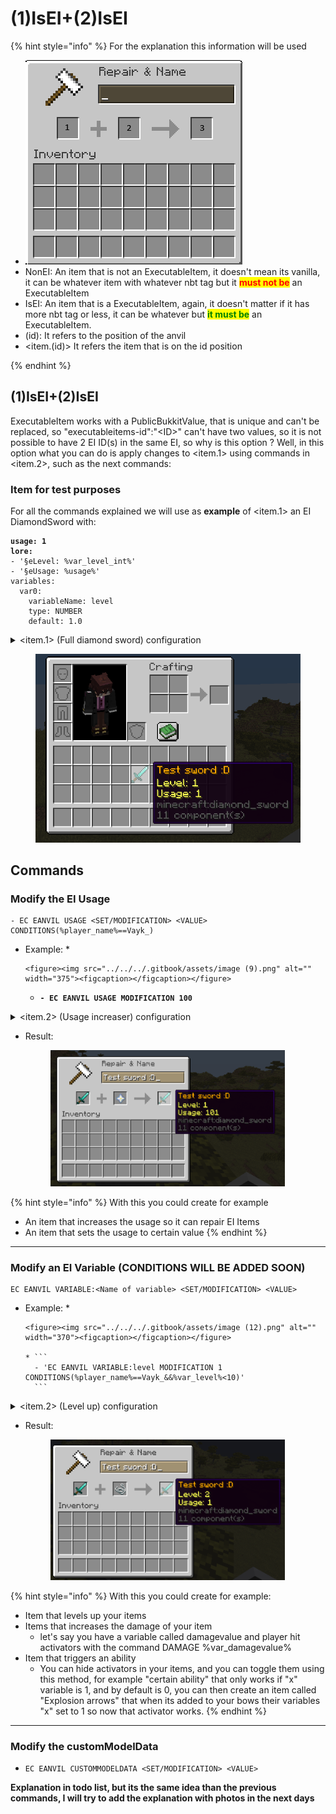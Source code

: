 # (1)IsEI+(2)IsEI

{% hint style="info" %}
For the explanation this information will be used

* ![](<../../../.gitbook/assets/image (1).png>)
* NonEI: An item that is not an ExecutableItem, it doesn't mean its vanilla, it can be whatever item with whatever nbt tag but it <mark style="color:red;">**must not be**</mark> an ExecutableItem
* IsEI: An item that is a ExecutableItem, again, it doesn't matter if it has more nbt tag or less, it can be whatever but <mark style="color:green;">**it must be**</mark> an ExecutableItem.
* (id): It refers to the position of the anvil
* \<item.(id)> It refers the item that is on the id position


{% endhint %}

## (1)IsEI+(2)IsEI

ExecutableItem works with a PublicBukkitValue, that is unique and can't be replaced, so "executableitems-id":"\<ID>" can't have two values, so it is not possible to have 2 EI ID(s) in the same EI, so why is this option ? Well, in this option what you can do is apply changes to \<item.1> using commands in \<item.2>, such as the next commands:

### Item for test purposes

For all the commands explained we will use as **example** of \<item.1> an EI DiamondSword with:

<pre class="language-yaml"><code class="lang-yaml"><strong>usage: 1
</strong><strong>lore:
</strong>- '§eLevel: %var_level_int%'
- '§eUsage: %usage%'
variables:
  var0:
    variableName: level
    type: NUMBER
    default: 1.0
</code></pre>

<details>

<summary>&#x3C;item.1> (Full diamond sword) configuration</summary>

```yaml
name: '&6Test sword :D'
glow: false
disableEnchantGlide: false
lore:
- '§eLevel: %var_level_int%'
- '§eUsage: %usage%'
material: DIAMOND_SWORD
disableStack: false
keepItemOnDeath: false
canBeUsedOnlyByTheOwner: false
cancelEventIfNotOwner: false
onlyOwnerBlackListedActivators: []
storeItemInfo: false
unbreakable: false
usage: 1
usageLimit: -1
isDurabilityBasedOnUsage: false
cancelEventIfNoPermission: false
whitelistedWorlds: []
recognitions: []
keepDefaultAttributes: false
ignoreKeepDefaultAttributesFeature: true
config_5: true
config_update: true
dropOptions:
  glowDrop: false
  glowDropColor: WHITE
  displayNameDrop: false
hiders:
  hideEnchantments: false
  hideUnbreakable: false
  hideAttributes: false
  hideUsage: true
  hideDestroys: false
  hidePlacedOn: false
  hideDye: false
  hideArmorTrim: false
  hideAdditionalTooltip: false
enchantments: {}
giveFirstJoin:
  giveFirstJoin: false
  giveFirstJoinAmount: 1
  giveFirstJoinSlot: 0
restrictions: {}
variables:
  var0:
    variableName: level
    type: NUMBER
    default: 1.0
activators: {}
displayConditions:
  playerConditions: {}
  worldConditions: {}
  itemConditions: {}
  placeholdersConditions: {}
  enableFeature: false
food:
  nutrition: 1
  saturation: 1
  isMeat: false
  canAlwaysEat: false
  eatSeconds: 1
itemRarity:
  enableRarity: false
  rarity: COMMON
attributes: {}

```

</details>

<figure><img src="../../../.gitbook/assets/image (10).png" alt="" width="556"><figcaption></figcaption></figure>

## Commands

### Modify the EI Usage

```
- EC EANVIL USAGE <SET/MODIFICATION> <VALUE> CONDITIONS(%player_name%==Vayk_)
```

* Example:
  *

      <figure><img src="../../../.gitbook/assets/image (9).png" alt="" width="375"><figcaption></figcaption></figure>
  * <pre><code><strong>- EC EANVIL USAGE MODIFICATION 100
    </strong></code></pre>

<details>

<summary>&#x3C;item.2> (Usage increaser) configuration</summary>

```yaml
name: '&6Usage increaser'
glow: false
disableEnchantGlide: false
lore:
- §eAdd this item to increase the usage
- §eof your item by 100.
material: NETHER_STAR
disableStack: false
keepItemOnDeath: false
canBeUsedOnlyByTheOwner: false
cancelEventIfNotOwner: false
onlyOwnerBlackListedActivators: []
storeItemInfo: false
unbreakable: false
usage: 1
usageLimit: -1
isDurabilityBasedOnUsage: false
cancelEventIfNoPermission: false
whitelistedWorlds: []
recognitions: []
keepDefaultAttributes: false
ignoreKeepDefaultAttributesFeature: true
config_5: true
config_update: true
dropOptions:
  glowDrop: false
  glowDropColor: WHITE
  displayNameDrop: false
hiders:
  hideEnchantments: false
  hideUnbreakable: false
  hideAttributes: false
  hideUsage: true
  hideDestroys: false
  hidePlacedOn: false
  hideDye: false
  hideArmorTrim: false
  hideAdditionalTooltip: false
enchantments: {}
giveFirstJoin:
  giveFirstJoin: false
  giveFirstJoinAmount: 1
  giveFirstJoinSlot: 0
restrictions: {}
variables: {}
activators:
  ECANVIL:
    name: '&eActivator'
    option: CUSTOM_TRIGGER
    scheduleFeatures:
      startDate: '1700-01-01 00:00:00'
      endDate: '3000-01-01 00:00:00'
      when: []
    usageModification: 0
    cancelEvent: false
    noActivatorRunIfTheEventIsCancelled: false
    silenceOutput: false
    autoUpdateItem: false
    updateName: true
    updateLore: true
    updateDurability: false
    updateAttributes: false
    updateEnchants: false
    updateCustomModelData: false
    updateArmorSettings: false
    cooldownOptions:
      cooldown: 0
      isCooldownInTicks: false
      cooldownMsg: '&cYou are in cooldown ! &7(&e%time_H%&6H &e%time_M%&6M &e%time_S%&6S&7)'
      displayCooldownMessage: true
      cancelEventIfInCooldown: false
      pauseWhenOffline: false
      pausePlaceholdersConditions: {}
    globalCooldownOptions:
      cooldown: 0
      isCooldownInTicks: false
      cooldownMsg: '&cYou are in cooldown ! &7(&e%time_H%&6H &e%time_M%&6M &e%time_S%&6S&7)'
      displayCooldownMessage: true
      cancelEventIfInCooldown: false
      pauseWhenOffline: false
      pausePlaceholdersConditions: {}
    otherEICooldowns: {}
    requiredItems: {}
    requiredExecutableItems: {}
    requiredMagics: {}
    detailedSlots:
    - -1
    commands:
    - EC EANVIL USAGE MODIFICATION 100
    playerConditions: {}
    worldConditions: {}
    itemConditions: {}
    customConditions:
      ifNeedPlayerConfirmationCancel: false
    placeholdersConditions: {}
    variablesModification: {}
displayConditions:
  playerConditions: {}
  worldConditions: {}
  itemConditions: {}
  placeholdersConditions: {}
  enableFeature: false
food:
  nutrition: 1
  saturation: 1
  isMeat: false
  canAlwaysEat: false
  eatSeconds: 1
itemRarity:
  enableRarity: false
  rarity: COMMON
attributes: {}

```

</details>

*   Result:

    <figure><img src="../../../.gitbook/assets/image (11).png" alt="" width="375"><figcaption></figcaption></figure>

{% hint style="info" %}
With this you could create for example

* An item that increases the usage so it can repair EI Items
* An item that sets the usage to certain value
{% endhint %}

***

### Modify an EI Variable (CONDITIONS WILL BE ADDED SOON)

```
EC EANVIL VARIABLE:<Name of variable> <SET/MODIFICATION> <VALUE>
```

* Example:
  *

      <figure><img src="../../../.gitbook/assets/image (12).png" alt="" width="370"><figcaption></figcaption></figure>

      * ```
        - 'EC EANVIL VARIABLE:level MODIFICATION 1 CONDITIONS(%player_name%==Vayk_&&%var_level%<10)'
        ```

<details>

<summary>&#x3C;item.2> (Level up) configuration</summary>

```yaml
name: '&eLevel up'
glow: false
disableEnchantGlide: false
lore:
- §fAdd this to your item to
- §fincrease the level
material: STRING
disableStack: false
keepItemOnDeath: false
canBeUsedOnlyByTheOwner: false
cancelEventIfNotOwner: false
onlyOwnerBlackListedActivators: []
storeItemInfo: false
unbreakable: false
usage: 0
usageLimit: -1
isDurabilityBasedOnUsage: false
cancelEventIfNoPermission: false
whitelistedWorlds: []
recognitions: []
keepDefaultAttributes: false
ignoreKeepDefaultAttributesFeature: true
config_5: true
config_update: true
dropOptions:
  glowDrop: false
  glowDropColor: WHITE
  displayNameDrop: false
hiders:
  hideEnchantments: false
  hideUnbreakable: false
  hideAttributes: false
  hideUsage: false
  hideDestroys: false
  hidePlacedOn: false
  hideDye: false
  hideArmorTrim: false
  hideAdditionalTooltip: false
enchantments: {}
giveFirstJoin:
  giveFirstJoin: false
  giveFirstJoinAmount: 1
  giveFirstJoinSlot: 0
restrictions: {}
variables: {}
activators:
  ECANVIL:
    name: '&eActivator'
    option: CUSTOM_TRIGGER
    scheduleFeatures:
      startDate: '1700-01-01 00:00:00'
      endDate: '3000-01-01 00:00:00'
      when: []
    usageModification: 0
    cancelEvent: false
    noActivatorRunIfTheEventIsCancelled: false
    silenceOutput: false
    autoUpdateItem: false
    updateName: true
    updateLore: true
    updateDurability: false
    updateAttributes: false
    updateEnchants: false
    updateCustomModelData: false
    updateArmorSettings: false
    cooldownOptions:
      cooldown: 0
      isCooldownInTicks: false
      cooldownMsg: '&cYou are in cooldown ! &7(&e%time_H%&6H &e%time_M%&6M &e%time_S%&6S&7)'
      displayCooldownMessage: true
      cancelEventIfInCooldown: false
      pauseWhenOffline: false
      pausePlaceholdersConditions: {}
    globalCooldownOptions:
      cooldown: 0
      isCooldownInTicks: false
      cooldownMsg: '&cYou are in cooldown ! &7(&e%time_H%&6H &e%time_M%&6M &e%time_S%&6S&7)'
      displayCooldownMessage: true
      cancelEventIfInCooldown: false
      pauseWhenOffline: false
      pausePlaceholdersConditions: {}
    otherEICooldowns: {}
    requiredItems: {}
    requiredExecutableItems: {}
    requiredMagics: {}
    detailedSlots:
    - -1
    commands:
    - 'EC EANVIL VARIABLE:level MODIFICATION 1'
    playerConditions: {}
    worldConditions: {}
    itemConditions: {}
    customConditions:
      ifNeedPlayerConfirmationCancel: false
    placeholdersConditions: {}
    variablesModification: {}
displayConditions:
  playerConditions: {}
  worldConditions: {}
  itemConditions: {}
  placeholdersConditions: {}
  enableFeature: false
food:
  nutrition: 1
  saturation: 1
  isMeat: false
  canAlwaysEat: false
  eatSeconds: 1
itemRarity:
  enableRarity: false
  rarity: COMMON
attributes: {}

```

</details>

*   Result:

    <figure><img src="../../../.gitbook/assets/image (14).png" alt="" width="375"><figcaption></figcaption></figure>

{% hint style="info" %}
With this you could create for example:

* Item that levels up your items
* Items that increases the damage of your item
  * let's say you have a variable called damagevalue and player hit activators with the command DAMAGE %var\_damagevalue%
* Item that triggers an ability
  * You can hide activators in your items, and you can toggle them using this method, for example "certain ability" that only works if "x" variable is 1, and by default is 0, you can then create an item called "Explosion arrows" that when its added to your bows their variables "x" set to 1 so now that activator works.
{% endhint %}

***

### Modify the customModelData

* ```
  EC EANVIL CUSTOMMODELDATA <SET/MODIFICATION> <VALUE>
  ```

**Explanation in todo list, but its the same idea than the previous commands, I will try to add the explanation with photos in the next days**

&#x20;
